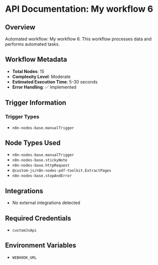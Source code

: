 # API Documentation: My workflow 6

## Overview
Automated workflow: My workflow 6. This workflow processes data and performs automated tasks.

## Workflow Metadata
- **Total Nodes**: 15
- **Complexity Level**: Moderate
- **Estimated Execution Time**: 5-30 seconds
- **Error Handling**: ✅ Implemented

## Trigger Information
### Trigger Types
- `n8n-nodes-base.manualTrigger`

## Node Types Used
- `n8n-nodes-base.manualTrigger`
- `n8n-nodes-base.stickyNote`
- `n8n-nodes-base.httpRequest`
- `@custom-js/n8n-nodes-pdf-toolkit.ExtractPages`
- `n8n-nodes-base.stopAndError`

## Integrations
- No external integrations detected

## Required Credentials
- `customJsApi`

## Environment Variables
- `WEBHOOK_URL`
